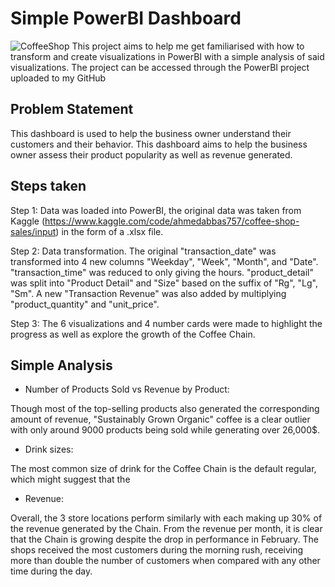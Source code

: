 
# Simple PowerBI Dashboard
![CoffeeShop](https://github.com/user-attachments/assets/2ddf9ac5-c105-4e65-b5db-8a3cde02c160)
This project aims to help me get familiarised with how to transform and create visualizations in PowerBI with a simple analysis of said visualizations.
The project can be accessed through the PowerBI project uploaded to my GitHub

## Problem Statement

This dashboard is used to help the business owner understand their customers and their behavior. This dashboard aims to help the business owner assess their product popularity as well as revenue generated.

## Steps taken

Step 1: Data was loaded into PowerBI, the original data was taken from Kaggle (https://www.kaggle.com/code/ahmedabbas757/coffee-shop-sales/input) in the form of a .xlsx file.

Step 2: Data transformation. The original "transaction_date" was transformed into 4 new columns "Weekday", "Week", "Month", and "Date". "transaction_time" was reduced to only giving the hours. "product_detail" was split into "Product Detail" and "Size" based on the suffix of "Rg", "Lg", "Sm". A new "Transaction Revenue" was also added by multiplying "product_quantity" and "unit_price".

Step 3: The 6 visualizations and 4 number cards were made to highlight the progress as well as explore the growth of the Coffee Chain.

## Simple Analysis
- Number of Products Sold vs Revenue by Product:

Though most of the top-selling products also generated the corresponding amount of revenue, "Sustainably Grown Organic" coffee is a clear outlier with only around 9000 products being sold while generating over 26,000$.
- Drink sizes:

The most common size of drink for the Coffee Chain is the default regular, which might suggest that the

- Revenue:
  
Overall, the 3 store locations perform similarly with each making up 30% of the revenue generated by the Chain. From the revenue per month, it is clear that the Chain is growing despite the drop in performance in February. The shops received the most customers during the morning rush, receiving more than double the number of customers when compared with any other time during the day.


